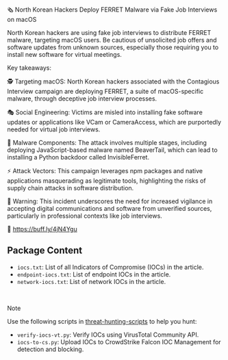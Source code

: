 🗞️ North Korean Hackers Deploy FERRET Malware via Fake Job Interviews on macOS

North Korean hackers are using fake job interviews to distribute FERRET malware, targeting macOS users. Be cautious of unsolicited job offers and software updates from unknown sources, especially those requiring you to install new software for virtual meetings.

Key takeaways:

🕵️ Targeting macOS: North Korean hackers associated with the Contagious Interview campaign are deploying FERRET, a suite of macOS-specific malware, through deceptive job interview processes.

🎭 Social Engineering: Victims are misled into installing fake software updates or applications like VCam or CameraAccess, which are purportedly needed for virtual job interviews.

🔄 Malware Components: The attack involves multiple stages, including deploying JavaScript-based malware named BeaverTail, which can lead to installing a Python backdoor called InvisibleFerret.

⚡ Attack Vectors: This campaign leverages npm packages and native applications masquerading as legitimate tools, highlighting the risks of supply chain attacks in software distribution.

🚨 Warning: This incident underscores the need for increased vigilance in accepting digital communications and software from unverified sources, particularly in professional contexts like job interviews.

🔗 https://buff.ly/4jN4Ygu

## Package Content

- `iocs.txt`: List of all Indicators of Compromise (IOCs) in the article.
- `endpoint-iocs.txt`: List of endpoint IOCs in the article.
- `network-iocs.txt`: List of network IOCs in the article.

<br>

> [!NOTE]
> Use the following scripts in [threat-hunting-scripts](../../threat-hunting-scripts/) to help you hunt:
>
> - `verify-iocs-vt.py`: Verify IOCs using VirusTotal Community API.
> - `iocs-to-cs.py`: Upload IOCs to CrowdStrike Falcon IOC Management for detection and blocking.
